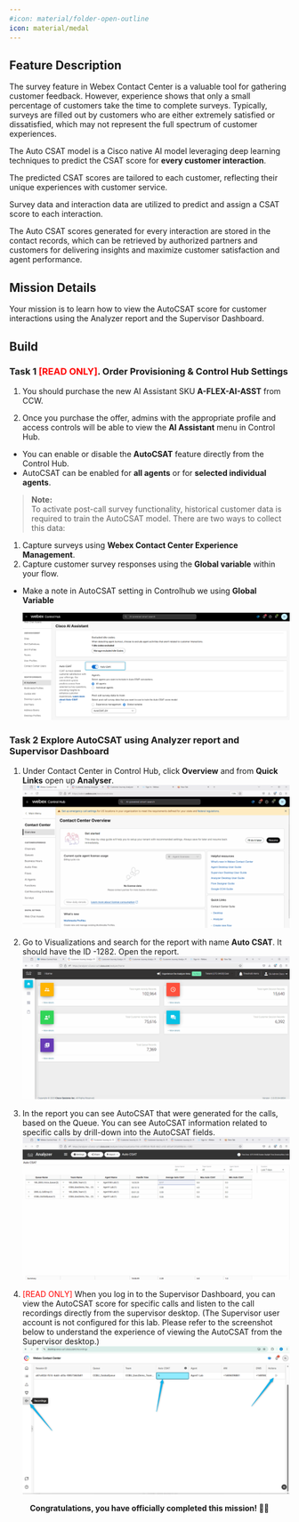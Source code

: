 ```yaml
---
#icon: material/folder-open-outline
icon: material/medal
---
```


## Feature Description

The survey feature in Webex Contact Center is a valuable tool for gathering customer feedback. However, experience shows that only a small percentage of customers take the time to complete surveys. Typically, surveys are filled out by customers who are either extremely satisfied or dissatisfied, which may not represent the full spectrum of customer experiences.

The Auto CSAT model is a Cisco native AI model leveraging deep learning techniques to predict the CSAT score for **every customer interaction**.

The predicted CSAT scores are tailored to each customer, reflecting their unique experiences with customer service.

Survey data and interaction data are utilized to predict and assign a CSAT score to each interaction.

The Auto CSAT scores generated for every interaction are stored in the contact records, which can be retrieved by authorized partners and customers for delivering insights and maximize customer satisfaction and agent performance.


## Mission Details

Your mission is to learn how to view the AutoCSAT score for customer interactions using the Analyzer report and the Supervisor Dashboard.

## Build

### Task 1 <span style="color: red;">[READ ONLY]</span>. Order Provisioning & Control Hub Settings

1. You should purchase the new AI Assistant SKU **A-FLEX-AI-ASST** from CCW.

2. Once you purchase the offer, admins with the appropriate profile and access controls will be able to view the **AI Assistant** menu in Control Hub.

- You can enable or disable the **AutoCSAT** feature directly from the Control Hub.
- AutoCSAT can be enabled for **all agents** or for **selected individual agents**.

> **Note:**  
To activate post-call survey functionality, historical customer data is required to train the AutoCSAT model. There are two ways to collect this data:
1. Capture surveys using **Webex Contact Center Experience Management**.
2. Capture customer survey responses using the **Global variable** within your flow.

- Make a note in AutoCSAT setting in Controlhub we using **Global Variable** 

   ![Profiles](../graphics/Lab1_AI_Agent/3.21.png)

### Task 2 Explore AutoCSAT using Analyzer report and Supervisor Dashboard

1. Under Contact Center in Control Hub, click **Overview** and from **Quick Links** open up **Analyser**.
    ![Profiles](../graphics/Lab1_AI_Agent/3.22.gif) 

2. Go to Visualizations and search for the report with name **Auto CSAT**. It should have the ID -1282. Open the report. 
    ![Profiles](../graphics/Lab1_AI_Agent/3.23.gif)

3. In the report you can see AutoCSAT that were generated for the calls, based on the Queue. You can see AutoCSAT information related to specific calls by drill-down into the AutoCSAT fields. 
    ![Profiles](../graphics/Lab1_AI_Agent/3.24.gif)

4. <span style="color: red;">[READ ONLY]</span> When you log in to the Supervisor Dashboard, you can view the AutoCSAT score for specific calls and listen to the call recordings directly from the supervisor desktop. (The Supervisor user account is not configured for this lab. Please refer to the screenshot below to understand the experience of viewing the AutoCSAT from the Supervisor desktop.)
    ![Profiles](../graphics/Lab1_AI_Agent/3.25.png)


<p style="text-align:center"><strong>Congratulations, you have officially completed this mission! 🎉🎉 </strong></p>